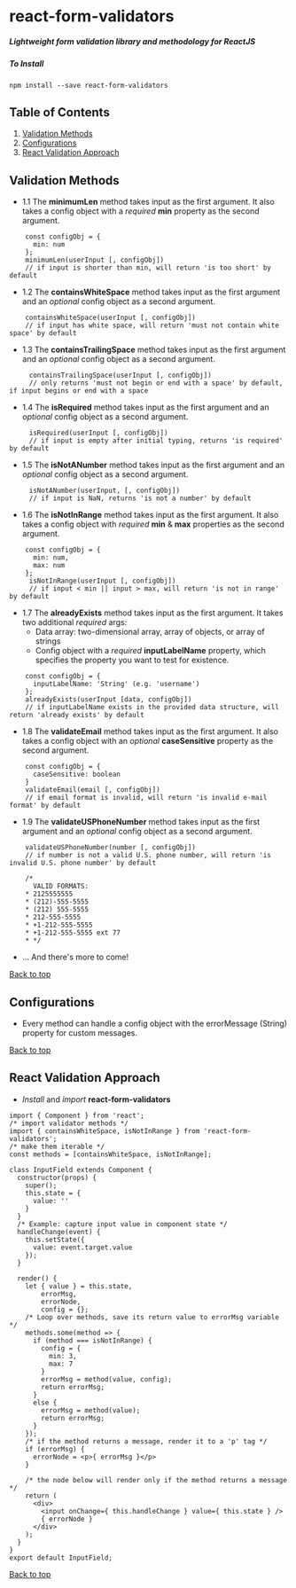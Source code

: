 # react-form-validators
##### *Lightweight form validation library and methodology for ReactJS*

##### To Install
``npm install --save react-form-validators``

## Table of Contents

1. [Validation Methods](#validation-methods)
2. [Configurations](#configurations)
3. [React Validation Approach](#react-validation-approach)

## Validation Methods
- 1.1 The **minimumLen** method takes input as the first argument. It also takes a config object with a *required* **min** property as the second argument.
````
    const configObj = {
      min: num
    };
    minimumLen(userInput [, configObj])
    // if input is shorter than min, will return 'is too short' by default
````

- 1.2 The **containsWhiteSpace** method takes input as the first argument and an *optional* config object as a second argument.
````
    containsWhiteSpace(userInput [, configObj])
    // if input has white space, will return 'must not contain white space' by default
````

- 1.3 The **containsTrailingSpace** method takes input as the first argument and an *optional* config object as a second argument.
````
     containsTrailingSpace(userInput [, configObj])
     // only returns 'must not begin or end with a space' by default, if input begins or end with a space
````

- 1.4 The **isRequired** method takes input as the first argument and an *optional* config object as a second argument.
````
     isRequired(userInput [, configObj])
     // if input is empty after initial typing, returns 'is required' by default
````

- 1.5 The **isNotANumber** method takes input as the first argument and an *optional* config object as a second argument.
````
     isNotANumber(userInput, [, configObj])
     // if input is NaN, returns 'is not a number' by default
````

- 1.6 The **isNotInRange** method takes input as the first argument. It also takes a config object with *required* **min** & **max** properties as the second argument.
````
    const configObj = {
      min: num,
      max: num
    };
     isNotInRange(userInput [, configObj])
     // if input < min || input > max, will return 'is not in range' by default
````

- 1.7 The **alreadyExists** method takes input as the first argument. It takes two additional *required* args:
  - Data array: two-dimensional array, array of objects, or array of strings
  - Config object with a *required* **inputLabelName** property, which specifies the property you want to test for existence.
````
    const configObj = {
      inputLabelName: 'String' (e.g. 'username')
    };
    alreadyExists(userInput [data, configObj])
    // if inputLabelName exists in the provided data structure, will return 'already exists' by default
````

- 1.8 The **validateEmail** method takes input as the first argument. It also takes a config object with an *optional* **caseSensitive** property as the second argument.
````
    const configObj = {
      caseSensitive: boolean
    }
    validateEmail(email [, configObj])
    // if email format is invalid, will return 'is invalid e-mail format' by default
````

- 1.9 The **validateUSPhoneNumber** method takes input as the first argument and an *optional* config object as a second argument.
````
    validateUSPhoneNumber(number [, configObj])
    // if number is not a valid U.S. phone number, will return 'is invalid U.S. phone number' by default

    /*
      VALID FORMATS:
    * 2125555555
    * (212)-555-5555
    * (212) 555-5555
    * 212-555-5555
    * +1-212-555-5555
    * +1-212-555-5555 ext 77
    * */
````

- ... And there's more to come!

<a href="#top">Back to top</a>

## Configurations

- Every method can handle a config object with the errorMessage (String) property for custom messages.

<a href="#top">Back to top</a>

## React Validation Approach

- *Install* and *import* **react-form-validators**
````
import { Component } from 'react';
/* import validator methods */
import { containsWhiteSpace, isNotInRange } from 'react-form-validators';
/* make them iterable */
const methods = [containsWhiteSpace, isNotInRange];

class InputField extends Component {
  constructor(props) {
    super();
    this.state = {
      value: ''
    }
  }
  /* Example: capture input value in component state */
  handleChange(event) {
    this.setState({
      value: event.target.value
    });
  }

  render() {
    let { value } = this.state,
        errorMsg,
        errorNode,
        config = {};
    /* Loop over methods, save its return value to errorMsg variable */
    methods.some(method => {
      if (method === isNotInRange) {
        config = {
          min: 3,
          max: 7
        }
        errorMsg = method(value, config);
        return errorMsg;
      }
      else {
        errorMsg = method(value);
        return errorMsg;
      }
    });
    /* if the method returns a message, render it to a 'p' tag */
    if (errorMsg) {
      errorNode = <p>{ errorMsg }</p>
    }

    /* the node below will render only if the method returns a message */
    return (
      <div>
        <input onChange={ this.handleChange } value={ this.state } />
        { errorNode }
      </div>
    );
  }
}
export default InputField;

````
<a href="#top">Back to top</a>
